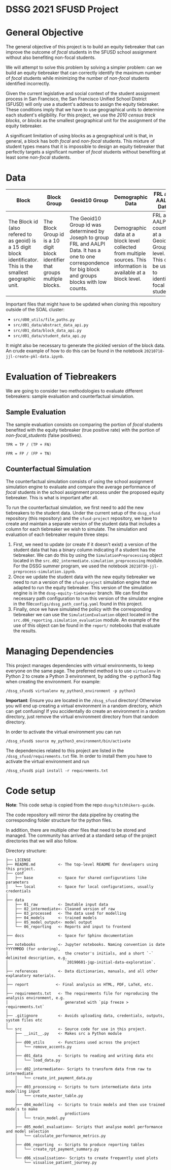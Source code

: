 # DSSG 2021 SFUSD Project

# General Objective

The general objective of this project is to build an equity tiebreaker that can improve the outcome of _focal_ students in the SFUSD school assignment without also benefiting non-focal students.

We will attempt to solve this problem by solving a simpler problem: can we build an equity tiebreaker that can correctly identify the maximum number of _focal_ students while minimizing the number of _non-focal_ students identified incorrectly.

Given the current legislative and social context of the student assignment process in San Francisco, the San Francisco Unified School District (SFUSD) will only use a student's address to assign the equity tiebreaker. These conditions imply that we have to use geographical units to determine each student's eligibility. For this project, we use the _2010 census track blocks_, or _blocks_ as the smallest geographical unit for the assignment of the equity tiebreaker.

A significant limitation of using blocks as a geographical unit is that, in general, a block has both _focal_ and _non-focal_ students. This mixture of student types means that it is impossible to design an equity tiebreaker that perfectly targets a significant number of _focal_ students without benefiting at least some _non-focal_ students. 



# Data

| Block       | Block Group | Geoid10 Group | Demographic Data | FRL and AALPI Data | Student Data |
| ----------- | ----------- | ------------- | ---------------- | ------------------ | ------------ |
| The Block id (also refered to as geoid) is a 15 digit block identificator. This is the smallest geographic unit. | The Block Group id is a 10 digit block identifier that groups multiple blocks. | The Geoid10 Group id was determined by Joseph to group FRL and AALPI Data. It has a one to one correspondence for big block and groups blocks with low counts. | Demographic data at a block level collected from multiple sources. This information is available at a block level. | FRL and AALPI counts at a Geoid10 Group level. This can be used to identify focal students. | Cleaned student data from previous years assignments. This information is available at a student level.|

Important files that might have to be updated when cloning this repository outside of the SOAL cluster:
- `src/d00_utils/file_paths.py`
- `src/d01_data/abstract_data_api.py`
- `src/d01_data/block_data_api.py`
- `src/d01_data/student_data_api.py`

It might also be necessary to generate the pickled version of the block data. An crude example of how to do this can be found in the notebook `20210718-jjl-create-pkl-data.ipynb`.

# Evaluation of Tiebreakers

We are going to consider two methodologies to evaluate different tiebreakers: sample evaluation and counterfactual simulation.

## Sample Evaluation

The sample evaluation consists on comparing the portion of _focal_ students benefited with the equity tiebreaker (true positive rate) with the portion of _non-focal_students_ (false positives).

`TPR = TP / (TP + FN)`

`FPR = FP / (FP + TN)`

## Counterfactual Simulation
The counterfactual simulation consists of using the school assignment simulation engine to evaluate and compare the average performance of _focal_ students in the school assignment process under the proposed equity tiebreaker. This is what is important after all.

To run the counterfactual simulation, we first need to add the new tiebreakers to the student data. Under the current setup of the `dssg_sfusd` repository (this repository) and the `sfusd-project` repository, we have to create and maintain a separate version of the student data that includes a column for each tiebreaker we wish to simulate. The simulation and evaluation of each tiebreaker require three steps:
1. First, we need to update (or create if it doesn't exist) a version of the student data that has a binary column indicating if a student has the tiebreaker. We can do this by using the `SimulationPreprocessing` object located in the `src.d02_intermediate.simulation_preprocessing` module. For the DSSG summer program, we used the notebook `20210730-jjl-preprocess-simulation.ipynb`.
2. Once we update the student data with the new equity tiebreaker we need to run a version of the `sfusd-project` simulation engine that we adapted to run the equity tiebreaker. This version of the simulation engine is in the `dssg-equity-tiebreaker` branch. We can find the necessary path configuration to run this version of the simulator engine in the file`configs/dssg_path_config.yaml` found in this project.
3. Finally, once we have simulated the policy with the corresponding tiebreaker we can use the `SimulationEvaluation` object located in the `src.d06_reporting.simulation_evaluation` module. An example of the use of this object can be found in the `report/` notebooks that evaluate the results.

# Managing Dependencies
This project manages dependencies with virtual environments, to keep everyone on the same page. The preferred method is to use `virtualenv` in Python 2 to create a Python 3 environment, by adding the -p python3 flag when creating the environment. For example:

```
/dssg_sfusd$ virtualenv my_python3_environment -p python3
```

__Important__: Ensure you are located in the `/dssg_sfusd` directory! Otherwise you will end up creating a virtual environment in a random directory, which can get confusing! If you accidentally do create an environment in a random directory, just remove the virtual environment directory from that random directory.

In order to activate the virtual environment you can run

```
/dssg_sfusd$ source my_python3_environment/bin/activate
```

The dependencies related to this project are listed in the `/dssg_sfusd/requirements.txt` file. In order to install them you have to activate the virtual environment and run

```
/dssg_sfusd$ pip3 install -r requirements.txt
```

# Code setup
__Note__: This code setup is copied from the repo `dssg/hitchhikers-guide`.

The code repository will mirror the data pipeline by creating the corresponding folder structure for the python files.

In addition, there are multiple other files that need to be stored and managed. The community has arrived at a standard setup of the project directories that we will also follow.

Directory structure:

```
├── LICENSE
├── README.md          <- The top-level README for developers using this project.
├── conf
│   ├── base           <- Space for shared configurations like parameters
│   └── local          <- Space for local configurations, usually credentials
│
├── data
│   ├── 01_raw         <- Imutable input data
│   ├── 02_intermediate<- Cleaned version of raw
│   ├── 03_processed   <- The data used for modelling
│   ├── 04_models      <- trained models
│   ├── 05_model_output<- model output
│   └── 06_reporting   <- Reports and input to frontend
│
├── docs               <- Space for Sphinx documentation
│
├── notebooks          <- Jupyter notebooks. Naming convention is date YYYYMMDD (for ordering),
│                         the creator's initials, and a short `-` delimited description, e.g.
│                         `20190601-jqp-initial-data-exploration`.
│
├── references         <- Data dictionaries, manuals, and all other explanatory materials.
│
├── report            <- Final analysis as HTML, PDF, LaTeX, etc.
│
├── requirements.txt   <- The requirements file for reproducing the analysis environment, e.g.
│                         generated with `pip freeze > requirements.txt`
│
├── .gitignore         <- Avoids uploading data, credentials, outputs, system files etc
│
└── src                <- Source code for use in this project.
    ├── __init__.py    <- Makes src a Python module
    │
    ├── d00_utils      <- Functions used across the project
    │   └── remove_accents.py
    │
    ├── d01_data       <- Scripts to reading and writing data etc
    │   └── load_data.py
    │
    ├── d02_intermediate<- Scripts to transform data from raw to intermediate
    │   └── create_int_payment_data.py
    │
    ├── d03_processing <- Scripts to turn intermediate data into modelling input
    │   └── create_master_table.py
    │
    ├── d04_modelling  <- Scripts to train models and then use trained models to make
    │   │                 predictions
    │   └── train_model.py
    │
    ├── d05_model_evaluation<- Scripts that analyse model performance and model selection
    │   └── calculate_performance_metrics.py
    │    
    ├── d06_reporting  <- Scripts to produce reporting tables
    │   └── create_rpt_payment_summary.py
    │
    └── d06_visualisation<- Scripts to create frequently used plots
        └── visualise_patient_journey.py
```
